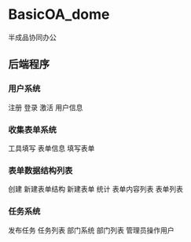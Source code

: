 # BasicOA_dome
半成品协同办公
## 后端程序
### 用户系统
注册
登录
激活
用户信息
### 收集表单系统
工具填写
表单信息
填写表单
### 表单数据结构列表
创建
新建表单结构
新建表单
统计
表单内容列表
表单列表
### 任务系统
发布任务
任务列表
部门系统
部门列表
管理员操作用户
